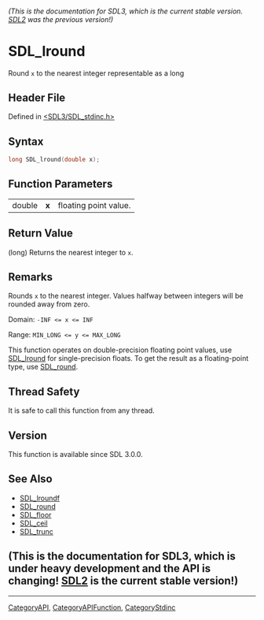###### (This is the documentation for SDL3, which is the current stable version. [SDL2](https://wiki.libsdl.org/SDL2/) was the previous version!)
# SDL_lround

Round `x` to the nearest integer representable as a long

## Header File

Defined in [<SDL3/SDL_stdinc.h>](https://github.com/libsdl-org/SDL/blob/main/include/SDL3/SDL_stdinc.h)

## Syntax

```c
long SDL_lround(double x);
```

## Function Parameters

|        |       |                       |
| ------ | ----- | --------------------- |
| double | **x** | floating point value. |

## Return Value

(long) Returns the nearest integer to `x`.

## Remarks

Rounds `x` to the nearest integer. Values halfway between integers will be
rounded away from zero.

Domain: `-INF <= x <= INF`

Range: `MIN_LONG <= y <= MAX_LONG`

This function operates on double-precision floating point values, use
[SDL_lround](SDL_lround) for single-precision floats. To get the result as
a floating-point type, use [SDL_round](SDL_round).

## Thread Safety

It is safe to call this function from any thread.

## Version

This function is available since SDL 3.0.0.

## See Also

- [SDL_lroundf](SDL_lroundf)
- [SDL_round](SDL_round)
- [SDL_floor](SDL_floor)
- [SDL_ceil](SDL_ceil)
- [SDL_trunc](SDL_trunc)


## (This is the documentation for SDL3, which is under heavy development and the API is changing! [SDL2](https://wiki.libsdl.org/SDL2/) is the current stable version!)



----
[CategoryAPI](CategoryAPI), [CategoryAPIFunction](CategoryAPIFunction), [CategoryStdinc](CategoryStdinc)

